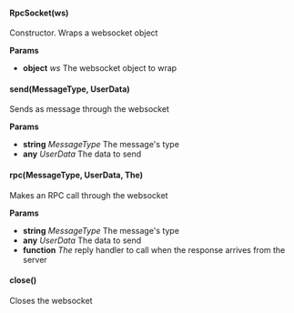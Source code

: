 

<!-- Start lib/rpc-socket.js -->

#### RpcSocket(ws)

Constructor. Wraps a websocket object

**Params** 

* **object** *ws* The websocket object to wrap

#### send(MessageType, UserData)

Sends as message through the websocket

**Params** 

* **string** *MessageType* The message's type
* **any** *UserData* The data to send

#### rpc(MessageType, UserData, The)

Makes an RPC call through the websocket

**Params** 

* **string** *MessageType* The message's type
* **any** *UserData* The data to send
* **function** *The* reply handler to call when the response arrives from the server

#### close()

Closes the websocket

<!-- End lib/rpc-socket.js -->

